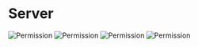 Server
==============
![Permission](https://raw.githubusercontent.com/burton999dev/ComicCafeHelp/master/images/server/ToolBatch.png)
![Permission](https://raw.githubusercontent.com/burton999dev/ComicCafeHelp/master/images/server/ToolDemon.png)
![Permission](https://raw.githubusercontent.com/burton999dev/ComicCafeHelp/master/images/server/ToolExport.png)
![Permission](https://raw.githubusercontent.com/burton999dev/ComicCafeHelp/master/images/server/ToolImport.png)
